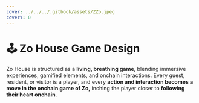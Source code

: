 ```yaml
---
cover: ../../../.gitbook/assets/ZZo.jpeg
coverY: 0
---
```


# 🕹️ Zo House Game Design

Zo House is structured as a **living, breathing game**, blending immersive experiences, gamified elements, and onchain interactions. Every guest, resident, or visitor is a player, and every **action and interaction becomes a move in the onchain game of Zo,** inching the player closer to **following their heart onchain**.
